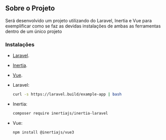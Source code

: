 
## Sobre o Projeto

Será desenvolvido um projeto utilizando do Laravel, Inertia e Vue para exemplificar como se faz as devidas instalações de ambas as ferramentas dentro de um único projeto

### Instalações
- [Laravel](https://laravel.com/docs/11.x).
- [Inertia](https://inertiajs.com).
- [Vue](https://vuejs.org).


-   Laravel:
    ````bash
    curl -s https://laravel.build/example-app | bash

- Inertia:
    ````bash
  composer require inertiajs/inertia-laravel

- Vue:
    ````bash
    npm install @inertiajs/vue3

